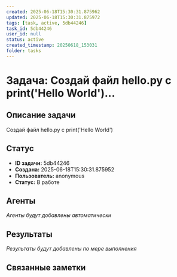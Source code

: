 ```yaml
---
created: 2025-06-18T15:30:31.875962
updated: 2025-06-18T15:30:31.875972
tags: [task, active, 5db44246]
task_id: 5db44246
user_id: null
status: active
created_timestamp: 20250618_153031
folder: tasks
---
```


# Задача: Создай файл hello.py с print('Hello World')...

## Описание задачи

Создай файл hello.py с print('Hello World')

## Статус
- **ID задачи:** 5db44246
- **Создана:** 2025-06-18T15:30:31.875952
- **Пользователь:** anonymous
- **Статус:** В работе

## Агенты
*Агенты будут добавлены автоматически*

## Результаты
*Результаты будут добавлены по мере выполнения*

## Связанные заметки
